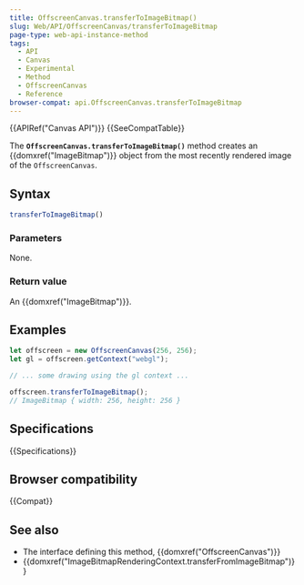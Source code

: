 ```yaml
---
title: OffscreenCanvas.transferToImageBitmap()
slug: Web/API/OffscreenCanvas/transferToImageBitmap
page-type: web-api-instance-method
tags:
  - API
  - Canvas
  - Experimental
  - Method
  - OffscreenCanvas
  - Reference
browser-compat: api.OffscreenCanvas.transferToImageBitmap
---
```

{{APIRef("Canvas API")}} {{SeeCompatTable}}

The **`OffscreenCanvas.transferToImageBitmap()`** method
creates an {{domxref("ImageBitmap")}} object from the most recently rendered image of
the `OffscreenCanvas`.

## Syntax

```js
transferToImageBitmap()
```

### Parameters

None.

### Return value

An {{domxref("ImageBitmap")}}.

## Examples

```js
let offscreen = new OffscreenCanvas(256, 256);
let gl = offscreen.getContext("webgl");

// ... some drawing using the gl context ...

offscreen.transferToImageBitmap();
// ImageBitmap { width: 256, height: 256 }
```

## Specifications

{{Specifications}}

## Browser compatibility

{{Compat}}

## See also

- The interface defining this method, {{domxref("OffscreenCanvas")}}
- {{domxref("ImageBitmapRenderingContext.transferFromImageBitmap")}}
